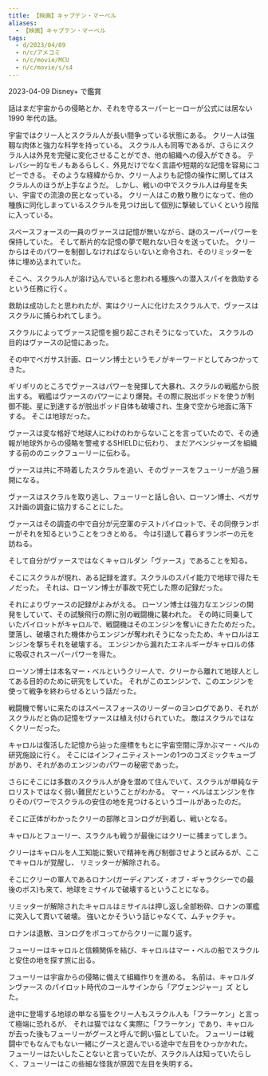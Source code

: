 ```yaml
---
title: 【映画】キャプテン・マーベル
aliases:
  - 【映画】キャプテン・マーベル
tags:
  - d/2023/04/09
  - n/c/アメコミ
  - n/c/movie/MCU
  - n/c/movie/s/s4
---
```


2023-04-09 Disney+ で鑑賞

話はまだ宇宙からの侵略とか、それを守るスーパーヒーローが公式には居ない 1990 年代の話。

宇宙ではクリー人とスクラル人が長い間争っている状態にある。
クリー人は強靱な肉体と強力な科学を持っている。
スクラル人も同等であるが、さらにスクラル人は外見を完璧に変化させることができ、他の組織への侵入ができる。
テレパシー的なモノもあるらしく、外見だけでなく言語や短期的な記憶を容易にコピーできる。
そのような経緯からか、クリー人よりも記憶の操作に関してはスクラル人のほうが上手なようだ。
しかし、戦いの中でスクラル人は母星を失い、宇宙での流浪の民となっている。
クリー人はこの散り散りになって、他の種族に同化しまっているスクラルを見つけ出して個別に撃破していくという段階に入っている。

スペースフォースの一員のヴァースは記憶が無いながら、謎のスーパーパワーを保持していた。
そして断片的な記憶の夢で眠れない日々を送っていた。
クリーからはそのパワーを制御しなければならいないと命令され、そのリミッターを体に埋め込まれていた。

そこへ、スクラル人が溶け込んでいると思われる種族への潜入スパイを救助するという任務に行く。

救助は成功したと思われたが、実はクリー人に化けたスクラル人で、ヴァースはスクラルに捕らわれてしまう。

スクラルによってヴァース記憶を掘り起こされそうになっていた。
スクラルの目的はヴァースの記憶にあった。

その中でペガサス計画、ローソン博士というモノがキーワードとしてみつかってきた。

ギリギリのところでヴァースはパワーを発揮して大暴れ、スクラルの戦艦から脱出する。
戦艦はヴァースのパワーにより爆発。その際に脱出ポッドを使うが制御不能、星に到達するが脱出ポッド自体も破壊され、生身で空から地面に落下する。
そこは地球だった。

ヴァースは変な格好で地球人にわけのわからないことを言っていたので、その通報が地球外からの侵略を警戒するSHIELDに伝わり、
まだアベンジャーズを組織する前ののニックフューリーに伝わる。

ヴァースは共に不時着したスクラルを追い、そのヴァースをフューリーが追う展開になる。

ヴァースはスクラルを取り逃し、フューリーと話し合い、ローソン博士、ペガサス計画の調査に協力することにした。

ヴァースはその調査の中で自分が元空軍のテストパイロットで、その同僚ランボーがそれを知るということをつきとめる。
今は引退して暮らすランボーの元を訪ねる。

そして自分がヴァースではなくキャロルダン「ヴァース」であることを知る。

そこにスクラルが現れ、ある記録を渡す。スクラルのスパイ能力で地球で得たモノだった。
それは、ローソン博士が事故で死亡した際の記録だった。

それによりヴァースの記録がよみがえる。
ローソン博士は強力なエンジンの開発をしていて、その試験飛行の際に別の戦闘機に襲われた。
その時に同乗していたパイロットがキャロルで、戦闘機はそのエンジンを奪いにきたためだった。
墜落し、破壊された機体からエンジンが奪われそうになったため、キャロルはエンジンを撃ちそれを破壊する。
エンジンから漏れたエネルギーがキャロルの体に吸収されスーパーパワーを得た。

ローソン博士は本名マー・ベルというクリー人で、クリーから離れて地球人としてある目的のために研究をしていた。
それがこのエンジンで、このエンジンを使って戦争を終わらせるという話だった。

戦闘機で奪いに来たのはスペースフォースのリーダーのヨンログであり、それがスクラルだと偽の記憶をヴァースは植え付けられていた。
敵はスクラルではなくクリーだった。

キャロルは復活した記憶から辿った座標をもとに宇宙空間に浮かぶマー・ベルの研究施設に行く。
そこにはインフィニティストーンの1つのコズミックキューブがあり、それがあのエンジンのパワーの秘密であった。

さらにそこには多数のスクラル人が身を潜めて住んでいて、スクラルが単純なテロリストではなく弱い難民だということがわかる。
マー・ベルはエンジンを作りそのパワーでスクラルの安住の地を見つけるというゴールがあったのだ。

そこに正体がわかったクリーの部隊とヨンログが到着し、戦いとなる。

キャロルとフューリー、スラクルも戦うが最後にはクリーに捕まってしまう。

クリーはキャロルを人工知能に繋いで精神を再び制御させようと試みるが、ここでキャロルが覚醒し、
リミッターが解除される。

そこにクリーの軍人であるロナン(ガーディアンズ・オブ・ギャラクシーでの最後のボス)も来て、地球をミサイルで破壊するということになる。

リミッターが解除されたキャロルはミサイルは押し返し全部粉砕、ロナンの軍艦に突入して貫いて破壊。
強いとかそういう話じゃなくて、ムチャクチャ。

ロナンは退散、ヨンログをボコってからクリーに蹴り返す。

フューリーはキャロルと信頼関係を結び、キャロルはマー・ベルの船でスラクルと安住の地を探す旅に出る。

フューリーは宇宙からの侵略に備えて組織作りを進める。
名前は、キャロルダンヴァース のパイロット時代のコールサインから「アヴェンジャー」ズ とした。

途中に登場する地球の単なる猫をクリー人もスラクル人も「フラーケン」と言って極端に恐れるが、
それは猫ではなく実際に「フラーケン」であり、キャロルが去った後もフューリーがグースと呼んで飼い猫としていた。
フューリーは戦闘中でもなんでもない一緒にグースと遊んでいる途中で左目をひっかかれた。
フューリーはたいしたことないと言っていたが、スラクル人は知っていたらしく、フューリーはこの些細な怪我が原因で左目を失明する。














































